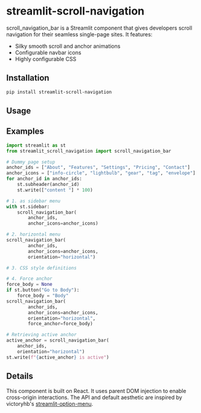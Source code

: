 # streamlit-scroll-navigation

scroll_navigation_bar is a Streamlit component that
gives developers scroll navigation for their
seamless single-page sites. It features:

- Silky smooth scroll and anchor animations
- Configurable navbar icons
- Highly configurable CSS

## Installation

```sh
pip install streamlit-scroll-navigation
```

## Usage


## Examples

```python
import streamlit as st
from streamlit_scroll_navigation import scroll_navigation_bar

# Dummy page setup
anchor_ids = ["About", "Features", "Settings", "Pricing", "Contact"]
anchor_icons = ["info-circle", "lightbulb", "gear", "tag", "envelope"]
for anchor_id in anchor_ids:
    st.subheader(anchor_id)
    st.write(["content "] * 100)

# 1. as sidebar menu
with st.sidebar:
    scroll_navigation_bar(
        anchor_ids,
        anchor_icons=anchor_icons)

# 2. horizontal menu
scroll_navigation_bar(
        anchor_ids,
        anchor_icons=anchor_icons,
        orientation="horizontal")

# 3. CSS style definitions

# 4. Force anchor
force_body = None
if st.button("Go to Body"):
    force_body = "Body"
scroll_navigation_bar(
        anchor_ids,
        anchor_icons=anchor_icons,
        orientation="horizontal",
        force_anchor=force_body)

# Retrieving active anchor
active_anchor = scroll_navigation_bar(
    anchor_ids,
    orientation="horizontal")
st.write(f"{active_anchor} is active")
```

## Details
This component is built on React.
It uses parent DOM injection to enable cross-origin interactions.
The API and default aesthetic are inspired by victoryhb's [streamlit-option-menu](https://github.com/victoryhb/streamlit-option-menu).
